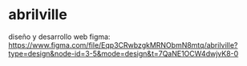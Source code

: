 # abrilville
 diseño y desarrollo web
figma: [https://www.figma.com/file/Eqp3CRwbzgkMRNObmN8mtq/abrilville?type=design&node-id=3-5&mode=design&t=7QaNE1OCW4dwjvK8-0
](https://www.figma.com/proto/Eqp3CRwbzgkMRNObmN8mtq/abrilville?type=design&node-id=53-2&t=K0pqKwcuSRazmybA-1&scaling=scale-down-width&page-id=0%3A1&mode=design)
